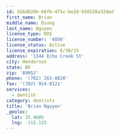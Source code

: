 ```yaml
---
id: d26d620b-68fb-475c-be28-658528a32ded
first_name: Brian
middle_name: Dzung
last_name: Nguyen
license_type: DDS
license_number: '4856'
license_status: Active
license_expiration: 6/30/15
address: '1344 Echo Creek St'
city: Henderson
state: NV
zip: '89052'
phone: '(702) 263-8820'
fax: '(702) 914-8121'
services:
  - dentist
category: dentists
title: 'Brian Nguyen'
_geoloc:
  lat: 35.9805
  lng: -115.125
---
```

